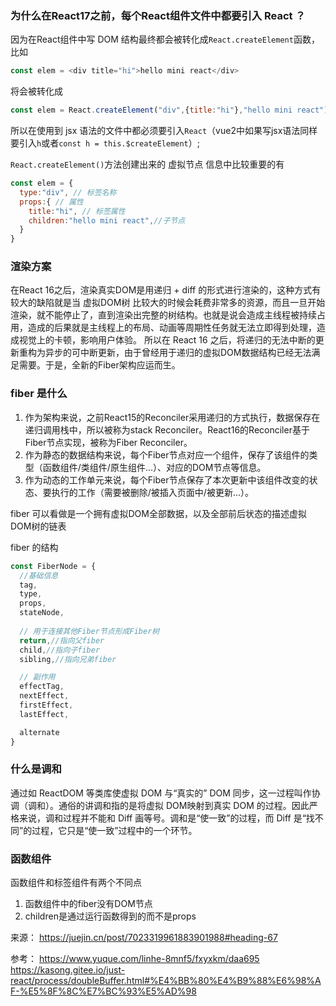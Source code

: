 ### 为什么在React17之前，每个React组件文件中都要引入 React ？
因为在React组件中写 DOM 结构最终都会被转化成`React.createElement`函数，比如
```js
const elem = <div title="hi">hello mini react</div>
```
将会被转化成
```js
const elem = React.createElement("div",{title:"hi"},"hello mini react");
```
所以在使用到 jsx 语法的文件中都必须要引入`React`（vue2中如果写jsx语法同样要引入`h`或者`const h = this.$createElement`）;

`React.createElement()`方法创建出来的 虚拟节点 信息中比较重要的有
```js
const elem = {
  type:"div", // 标签名称
  props:{ // 属性
    title:"hi", // 标签属性
    children:"hello mini react",//子节点
  }
}
```

### 渲染方案
在React 16之后，渲染真实DOM是用递归 + diff 的形式进行渲染的，这种方式有较大的缺陷就是当 虚拟DOM树 比较大的时候会耗费非常多的资源，而且一旦开始渲染，就不能停止了，直到渲染出完整的树结构。也就是说会造成主线程被持续占⽤，造成的后果就是主线程上的布局、动画等周期性任务就⽆法立即得到处理，造成视觉上的卡顿，影响⽤户体验。
所以在 React 16 之后，将递归的无法中断的更新重构为异步的可中断更新，由于曾经用于递归的虚拟DOM数据结构已经无法满足需要。于是，全新的Fiber架构应运而生。

### fiber 是什么
1. 作为架构来说，之前React15的Reconciler采用递归的方式执行，数据保存在递归调用栈中，所以被称为stack Reconciler。React16的Reconciler基于Fiber节点实现，被称为Fiber Reconciler。
2. 作为静态的数据结构来说，每个Fiber节点对应一个组件，保存了该组件的类型（函数组件/类组件/原生组件...）、对应的DOM节点等信息。
3. 作为动态的工作单元来说，每个Fiber节点保存了本次更新中该组件改变的状态、要执行的工作（需要被删除/被插入页面中/被更新...）。

fiber 可以看做是一个拥有虚拟DOM全部数据，以及全部前后状态的描述虚拟DOM树的链表

fiber 的结构
```js
const FiberNode = {
  //基础信息
  tag,
  type,
  props,
  stateNode,
  
  // 用于连接其他Fiber节点形成Fiber树
  return,//指向父fiber
  child,//指向子fiber
  sibling,//指向兄弟fiber

  // 副作用
  effectTag,
  nextEffect,
  firstEffect,
  lastEffect,

  alternate
}
```

### 什么是调和
通过如 ReactDOM 等类库使虚拟 DOM 与“真实的” DOM 同步，这一过程叫作协调（调和）。通俗的讲调和指的是将虚拟 DOM映射到真实 DOM 的过程。因此严格来说，调和过程并不能和 Diff 画等号。调和是“使一致”的过程，而 Diff 是“找不同”的过程，它只是“使一致”过程中的一个环节。

### 函数组件
函数组件和标签组件有两个不同点
1. 函数组件中的fiber没有DOM节点
2. children是通过运行函数得到的而不是props




来源：
https://juejin.cn/post/7023319961883901988#heading-67

参考：
https://www.yuque.com/linhe-8mnf5/fxyxkm/daa695
https://kasong.gitee.io/just-react/process/doubleBuffer.html#%E4%BB%80%E4%B9%88%E6%98%AF-%E5%8F%8C%E7%BC%93%E5%AD%98

